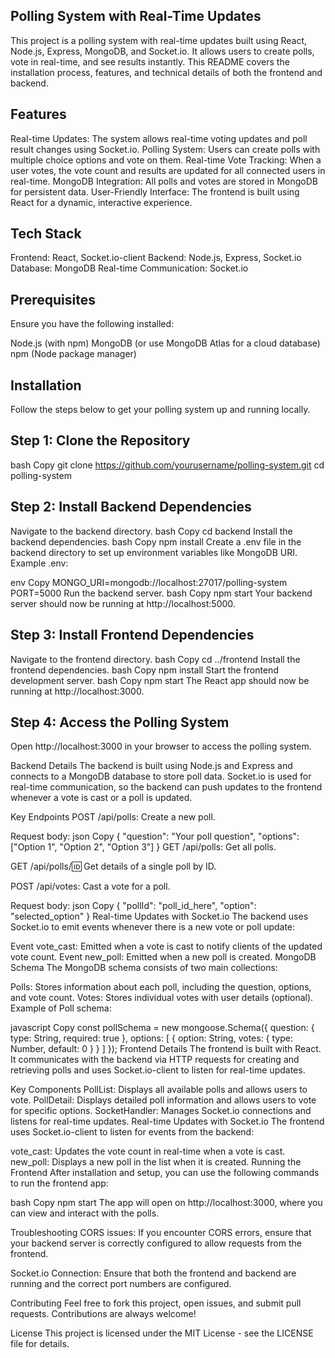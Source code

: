 ## Polling System with Real-Time Updates
   This project is a polling system with real-time updates built using React, Node.js, Express, MongoDB, and Socket.io. It allows users to create polls, vote in real-time, and see results instantly. This README covers the installation process, features, and technical details of both the frontend and backend.

## Features
 Real-time Updates: The system allows real-time voting updates and poll result changes using Socket.io.
 Polling System: Users can create polls with multiple choice options and vote on them.
 Real-time Vote Tracking: When a user votes, the vote count and results are updated for all connected users in real-time.
 MongoDB Integration: All polls and votes are stored in MongoDB for persistent data.
 User-Friendly Interface: The frontend is built using React for a dynamic, interactive experience.
## Tech Stack
  Frontend: React, Socket.io-client
  Backend: Node.js, Express, Socket.io
  Database: MongoDB
  Real-time Communication: Socket.io
## Prerequisites
  Ensure you have the following installed:

  Node.js (with npm)
  MongoDB (or use MongoDB Atlas for a cloud database)
  npm (Node package manager)
## Installation
  Follow the steps below to get your polling system up and running locally.

## Step 1: Clone the Repository
bash
Copy
git clone https://github.com/yourusername/polling-system.git
cd polling-system
## Step 2: Install Backend Dependencies
Navigate to the backend directory.
bash
Copy
cd backend
Install the backend dependencies.
bash
Copy
npm install
Create a .env file in the backend directory to set up environment variables like MongoDB URI.
Example .env:

env
Copy
MONGO_URI=mongodb://localhost:27017/polling-system
PORT=5000
Run the backend server.
bash
Copy
npm start
Your backend server should now be running at http://localhost:5000.

## Step 3: Install Frontend Dependencies
Navigate to the frontend directory.
bash
Copy
cd ../frontend
Install the frontend dependencies.
bash
Copy
npm install
Start the frontend development server.
bash
Copy
npm start
The React app should now be running at http://localhost:3000.

## Step 4: Access the Polling System
Open http://localhost:3000 in your browser to access the polling system.

Backend Details
The backend is built using Node.js and Express and connects to a MongoDB database to store poll data. Socket.io is used for real-time communication, so the backend can push updates to the frontend whenever a vote is cast or a poll is updated.

Key Endpoints
POST /api/polls: Create a new poll.

Request body:
json
Copy
{
  "question": "Your poll question",
  "options": ["Option 1", "Option 2", "Option 3"]
}
GET /api/polls: Get all polls.

GET /api/polls/:id: Get details of a single poll by ID.

POST /api/votes: Cast a vote for a poll.

Request body:
json
Copy
{
  "pollId": "poll_id_here",
  "option": "selected_option"
}
Real-time Updates with Socket.io
The backend uses Socket.io to emit events whenever there is a new vote or poll update:

Event vote_cast: Emitted when a vote is cast to notify clients of the updated vote count.
Event new_poll: Emitted when a new poll is created.
MongoDB Schema
The MongoDB schema consists of two main collections:

Polls: Stores information about each poll, including the question, options, and vote count.
Votes: Stores individual votes with user details (optional).
Example of Poll schema:

javascript
Copy
const pollSchema = new mongoose.Schema({
  question: { type: String, required: true },
  options: [
    { option: String, votes: { type: Number, default: 0 } }
  ]
});
Frontend Details
The frontend is built with React. It communicates with the backend via HTTP requests for creating and retrieving polls and uses Socket.io-client to listen for real-time updates.

Key Components
PollList: Displays all available polls and allows users to vote.
PollDetail: Displays detailed poll information and allows users to vote for specific options.
SocketHandler: Manages Socket.io connections and listens for real-time updates.
Real-time Updates with Socket.io
The frontend uses Socket.io-client to listen for events from the backend:

vote_cast: Updates the vote count in real-time when a vote is cast.
new_poll: Displays a new poll in the list when it is created.
Running the Frontend
After installation and setup, you can use the following commands to run the frontend app:

bash
Copy
npm start
The app will open on http://localhost:3000, where you can view and interact with the polls.

Troubleshooting
CORS issues: If you encounter CORS errors, ensure that your backend server is correctly configured to allow requests from the frontend.

Socket.io Connection: Ensure that both the frontend and backend are running and the correct port numbers are configured.

Contributing
Feel free to fork this project, open issues, and submit pull requests. Contributions are always welcome!

License
This project is licensed under the MIT License - see the LICENSE file for details.

